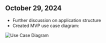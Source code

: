 ## October 29, 2024

- Further discussion on application structure
- Created MVP use case diagram:

![Use Case Diagram](https://cdn-0.plantuml.com/plantuml/png/VP71JiCm38RlUOfezuqxggeDk8108FO4RkkraT9KYfqXfhqB5vw14xU-6CoBfqgRTdFyVqwS_ryIG-JKUsEWvY7Qny0OaSXXPBH0rcNXnN65nEWzXaQKFYkliONW3XEg3COamXe8xMpjU9T2Qp7cuTc1eFk8m7YEKTrvX-FNYVC3NS0gT1oHbNeQN3Y7jXWz42dqZB35oMQhn9qey5zC-dV7RnwVsK6dEmzly7cHWhHfiL9gdQhUyKNGZpzKTme-e4UUBlIEn90Y1BQT2xkq6NzR33UGw6FyFgqHLqspHeyr6pFO-RwqlUbjiPzRPqpsrHQBXNpBtjgYSA7sgS6oD6Bd5VNQiBmsBpKwfQKtsKaXoSsuuqdo6UHYgRKlaQYGy-b54hDpcHqLJ4-ggObB34tgFVy1)

